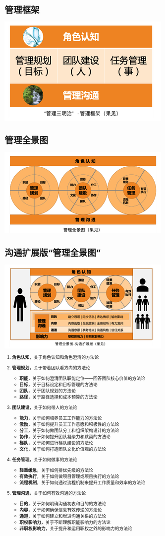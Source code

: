 # 管理框架

![](06管理技巧/2024-01-16-18-06-56-image.png)

# 管理全景图

![](06管理技巧/2024-01-16-18-07-37-image.png)

# 沟通扩展版“管理全景图”

![](06管理技巧/2024-01-16-18-10-12-image.png)

1. **角色认知**，关于角色认知和角色澄清的方法论

2. **管理规划**，关于带着团队看方向的方法论
   
   - **职能**，关于如何澄清团队职能定位——回答团队核心价值的方法论
   - **目标**，关于目标设定和目标管理的方法论
   - **团队**，关于团队规划的方法论
   - **路径**，关于路径选择和成本预算的方法论

3. **团队建设**，关于如何带人的方法论
   
   - **能力**，关于如何培养员工工作能力的方法论
   - **激励**，关于如何提升员工工作意愿和积极性的方法论
   - **分工**，关于如何做团队分工和组织架构设计的方法论
   - **协作**，关于如何提升团队凝聚力和默契的方法论
   - **梯队**，关于如何进行梯队建设的方法论
   - **文化**，关于如何打造团队文化价值观的方法论

4. **任务管理**，关于如何做事的方法论
   
   - **轻重缓急**，关于如何排优先级的方法论
   - **有效执行**，关于如何做项目管理或项目执行的方法论
   - **流程机制**，关于如何通过流程机制来提升工作质量和效率的方法论

5. **管理沟通**，关于如何有效沟通的方法论
   
   - **目的**，关于如何明确沟通初衷和目的的方法论
   - **内容**，关于如何确保信息有效传递的方法论
   - **通道**，关于如何建立和增进沟通关系的方法论
   - **职权影响力**，关于不断理解职能影响力的方法论
   - **非职权影响力**，关于提升和运用职权之外的影响力的方法论
